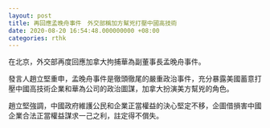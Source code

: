```yaml
---
layout: post
title: 再回應孟晚舟事件　外交部稱加方幫兇打壓中國高技術
date: 2020-08-20 16:54:48.000000000 +08:00
categories: rthk
---
```


在北京，外交部再度回應加拿大拘捕華為副董事長孟晚舟事件。

發言人趙立堅重申，孟晚舟事件是徹頭徹尾的嚴重政治事件，充分暴露美國蓄意打壓中國高技術企業和華為公司的政治圖謀，加拿大扮演美方幫兇的角色。

趙立堅強調，中國政府維護公民和企業正當權益的決心堅定不移，企圖借損害中國企業合法正當權益謀求一己之利，註定得不償失。

